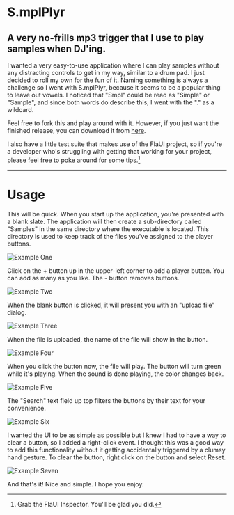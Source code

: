 # S.mplPlyr

A very no-frills mp3 trigger that I use to play samples when DJ'ing.
---
I wanted a very easy-to-use application where I can play samples without any distracting controls to get in my way, similar to a drum pad.  I just decided to roll my own for the fun of it.  Naming something is always a challenge so I went with S.mplPlyr, because it seems to be a popular thing to leave out vowels.  I noticed that "Smpl" could be read as "Simple" or "Sample", and since both words do describe this, I went with the "." as a wildcard.

Feel free to fork this and play around with it.  However, if you just want the finished release, you can download it from [here](https://dwee.org/about/SmplPlyr.zip).

I also have a little test suite that makes use of the FlaUI project, so if you're a developer who's struggling with getting that working for your project, please feel free to poke around for some tips.[^1]

---
# Usage

This will be quick.  When you start up the application, you're presented with a blank slate.  The application will then create a sub-directory called "Samples" in the same directory where the executable is located.  This directory is used to keep track of the files you've assigned to the player buttons.

![Example One](https://dwee.org/img/smplplyr1.jpg)

Click on the + button up in the upper-left corner to add a player button.  You can add as many as you like.  The - button removes buttons.

![Example Two](https://dwee.org/img/smplplyr2.jpg)

When the blank button is clicked, it will present you with an "upload file" dialog.

![Example Three](https://dwee.org/img/smplplyr3.jpg)

When the file is uploaded, the name of the file will show in the button.

![Example Four](https://dwee.org/img/smplplyr4.jpg)

When you click the button now, the file will play.  The button will turn green while it's playing.  When the sound is done playing, the color changes back.

![Example Five](https://dwee.org/img/smplplyr5.jpg)

The "Search" text field up top filters the buttons by their text for your convenience.

![Example Six](https://dwee.org/img/smplplyr6.jpg)

I wanted the UI to be as simple as possible but I knew I had to have a way to clear a button, so I added a right-click event.  I thought this was a good way to add this functionality without it getting accidentally triggered by a clumsy hand gesture.  To clear the button, right click on the button and select Reset.

![Example Seven](https://dwee.org/img/smplplyr7.jpg)

And that's it!  Nice and simple.  I hope you enjoy.

[^1]: Grab the FlaUI Inspector.  You'll be glad you did.
